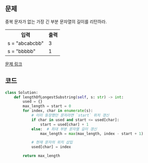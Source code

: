 ## 문제

중복 문자가 없는 가장 긴 부분 문자열의 길이를 리턴하라. 

 <table>
	<th>입력</th>
	<th>출력</th>
	<tr><!-- 첫번째 줄 시작 -->
	    <td>s = "abcabcbb"</td>
	    <td>3</td>
	</tr><!-- 첫번째 줄 끝 -->
	<tr><!-- 두번째 줄 시작 -->
	    <td>s = "bbbbb"</td>
	    <td>1</td>
	</tr><!-- 두번째 줄 끝 -->
    </table>

<a href="https://leetcode.com/problems/longest-substring-without-repeating-characters/" target="_blank">문제 링크</a>

## 코드

```python
class Solution:
    def lengthOfLongestSubstring(self, s: str) -> int:
        used = {}
        max_length = start = 0
        for index, char in enumerate(s):
            # 이미 등장했던 문자라면 `start` 위치 갱신
            if char in used and start <= used[char]:
                start = used[char] + 1
            else:  # 최대 부분 문자열 길이 갱신
                max_length = max(max_length, index - start + 1)

            # 현재 문자의 위치 삽입
            used[char] = index

        return max_length
```